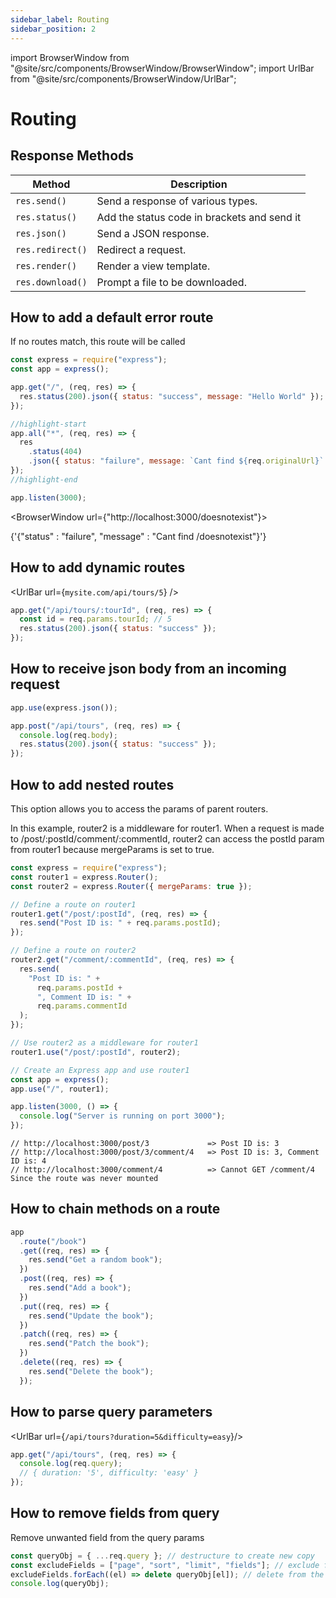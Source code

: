 ```yaml
---
sidebar_label: Routing
sidebar_position: 2
---
```


import BrowserWindow from "@site/src/components/BrowserWindow/BrowserWindow";
import UrlBar from "@site/src/components/BrowserWindow/UrlBar";

# Routing

## Response Methods

| Method           | Description                                 |
| ---------------- | ------------------------------------------- |
| `res.send()`     | Send a response of various types.           |
| `res.status()`   | Add the status code in brackets and send it |
| `res.json()`     | Send a JSON response.                       |
| `res.redirect()` | Redirect a request.                         |
| `res.render()`   | Render a view template.                     |
| `res.download()` | Prompt a file to be downloaded.             |

## How to add a default error route

If no routes match, this route will be called

```javascript
const express = require("express");
const app = express();

app.get("/", (req, res) => {
  res.status(200).json({ status: "success", message: "Hello World" });
});

//highlight-start
app.all("*", (req, res) => {
  res
    .status(404)
    .json({ status: "failure", message: `Cant find ${req.originalUrl}` });
});
//highlight-end

app.listen(3000);
```

<BrowserWindow url={"http://localhost:3000/doesnotexist"}>

<p>{'{"status" : "failure", "message" : "Cant find /doesnotexist"}'}</p>
</BrowserWindow>

## How to add dynamic routes

<UrlBar url={`mysite.com/api/tours/5`} />

```javascript
app.get("/api/tours/:tourId", (req, res) => {
  const id = req.params.tourId; // 5
  res.status(200).json({ status: "success" });
});
```

## How to receive json body from an incoming request

```javascript
app.use(express.json());

app.post("/api/tours", (req, res) => {
  console.log(req.body);
  res.status(200).json({ status: "success" });
});
```

## How to add nested routes

This option allows you to access the params of parent routers.

In this example, router2 is a middleware for router1. When a request is made to /post/:postId/comment/:commentId, router2 can access the postId param from router1 because mergeParams is set to true.

```js
const express = require("express");
const router1 = express.Router();
const router2 = express.Router({ mergeParams: true });

// Define a route on router1
router1.get("/post/:postId", (req, res) => {
  res.send("Post ID is: " + req.params.postId);
});

// Define a route on router2
router2.get("/comment/:commentId", (req, res) => {
  res.send(
    "Post ID is: " +
      req.params.postId +
      ", Comment ID is: " +
      req.params.commentId
  );
});

// Use router2 as a middleware for router1
router1.use("/post/:postId", router2);

// Create an Express app and use router1
const app = express();
app.use("/", router1);

app.listen(3000, () => {
  console.log("Server is running on port 3000");
});
```

```
// http://localhost:3000/post/3             => Post ID is: 3
// http://localhost:3000/post/3/comment/4   => Post ID is: 3, Comment ID is: 4
// http://localhost:3000/comment/4          => Cannot GET /comment/4 Since the route was never mounted
```

## How to chain methods on a route

```javascript
app
  .route("/book")
  .get((req, res) => {
    res.send("Get a random book");
  })
  .post((req, res) => {
    res.send("Add a book");
  })
  .put((req, res) => {
    res.send("Update the book");
  })
  .patch((req, res) => {
    res.send("Patch the book");
  })
  .delete((req, res) => {
    res.send("Delete the book");
  });
```

## How to parse query parameters

<UrlBar url={`/api/tours?duration=5&difficulty=easy`}/>

```js
app.get("/api/tours", (req, res) => {
  console.log(req.query);
  // { duration: '5', difficulty: 'easy' }
});
```

## How to remove fields from query

Remove unwanted field from the query params

```js
const queryObj = { ...req.query }; // destructure to create new copy
const excludeFields = ["page", "sort", "limit", "fields"]; // exclude from the params
excludeFields.forEach((el) => delete queryObj[el]); // delete from the object
console.log(queryObj);
```
